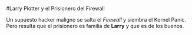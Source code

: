 #Larry Plotter y el Prisionero del Firewall

Un supuesto hacker maligno se salta el *Firewall* y siembra 
el Kernel Panic.
Pero resulta que el prisionero es familia de **Larry** y que
es de los buenos.
